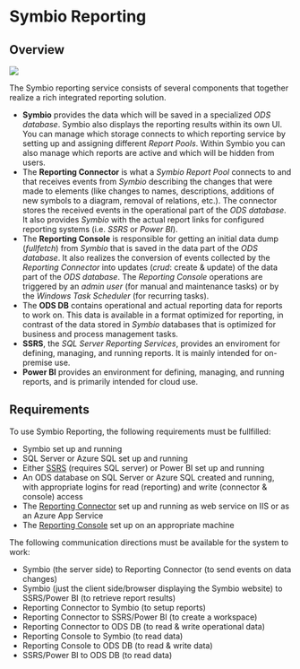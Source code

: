 # Symbio Reporting

## Overview

![](media/overview.png)

The Symbio reporting service consists of several components that together realize a rich integrated reporting solution.

- __Symbio__ provides the data which will be saved in a specialized _ODS database_. Symbio also displays the reporting results within its own UI. You can manage which storage connects to which reporting service by setting up and assigning different _Report Pools_. Within Symbio you can also manage which reports are active and which will be hidden from users.
- The __Reporting Connector__ is what a _Symbio Report Pool_ connects to and that receives events from _Symbio_ describing the changes that were made to elements (like changes to names, descriptions, additions of new symbols to a diagram, removal of relations, etc.). The connector stores the received events in the operational part of the _ODS database_. It also provides _Symbio_ with the actual report links for configured reporting systems (i.e. _SSRS_ or _Power BI_).
- The __Reporting Console__ is responsible for getting an initial data dump (_fullfetch_) from _Symbio_ that is saved in the data part of the _ODS database_. It also realizes the conversion of events collected by the _Reporting Connector_ into updates (_crud_: create & update) of the data part of the _ODS database_. The _Reporting Console_ operations are triggered by an _admin user_ (for manual and maintenance tasks) or by the _Windows Task Scheduler_ (for recurring tasks).
- The __ODS DB__ contains operational and actual reporting data for reports to work on. This data is available in a format optimized for reporting, in contrast of the data stored in _Symbio_ databases that is optimized for business and process management tasks.
- __SSRS__, the _SQL Server Reporting Services_, provides an enviroment for defining, managing, and running reports. It is mainly intended for on-premise use.
- __Power BI__ provides an environment for defining, managing, and running reports, and is primarily intended for cloud use.

## Requirements

To use Symbio Reporting, the following requirements must be fullfilled:

- Symbio set up and running
- SQL Server or Azure SQL set up and running
- Either [SSRS](ssrs-and-reports.md) (requires SQL server) or Power BI set up and running
- An ODS database on SQL Server or Azure SQL created and running, with appropriate logins for read (reporting) and write (connector & console) access
- The [Reporting Connector](reporting-connector.md) set up and running as web service on IIS or as an Azure App Service
- The [Reporting Console](reporting-console.md) set up on an appropriate machine

The following communication directions must be available for the system to work:

- Symbio (the server side) to Reporting Connector (to send events on data changes)
- Symbio (just the client side/browser displaying the Symbio website) to SSRS/Power BI (to retrieve report results)
- Reporting Connector to Symbio (to setup reports)
- Reporting Connector to SSRS/Power BI (to create a workspace)
- Reporting Connector to ODS DB (to read & write operational data)
- Reporting Console to Symbio (to read data)
- Reporting Console to ODS DB (to read & write data)
- SSRS/Power BI to ODS DB (to read data)
